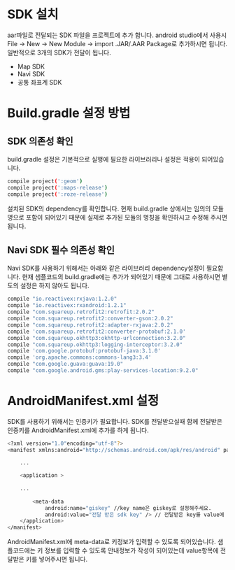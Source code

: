 # SDK 설치
aar파일로 전달되는 SDK 파일을 프로젝트에 추가 합니다. 
android studio에서 사용시 File -> New -> New Module -> import .JAR/.AAR Package로 추가하시면 됩니다.
일반적으로 3개의 SDK가 전달이 됩니다.
 * Map SDK 
 * Navi SDK
 * 공통 좌표계 SDK

# Build.gradle 설정 방법
## SDK 의존성 확인
build.gradle 설정은 기본적으로 실행에 필요한 라이브러리나 설정은 적용이 되어있습니다.
```bash
compile project(':geom')
compile project(':maps-release')
compile project(':roze-release')
```
설치된 SDK의 dependency를 확인합니다. 현재 build.gradle 상에서는 임의의 모듈명으로 포함이 되어있기 때문에
실제로 추가된 모듈의 명칭을 확인하시고 수정해 주시면 됩니다.

## Navi SDK 필수 의존성 확인
Navi SDK를 사용하기 위해서는 아래와 같은 라이브러리 dependency설정이 필요합니다.
현재 샘플코드의 build.gradle에는 추가가 되어있기 때문에 그대로 사용하시면 별도의 설정은 하지 않아도 됩니다.

```bash
compile "io.reactivex:rxjava:1.2.0"
compile "io.reactivex:rxandroid:1.2.1"
compile "com.squareup.retrofit2:retrofit:2.0.2"
compile "com.squareup.retrofit2:converter-gson:2.0.2"
compile "com.squareup.retrofit2:adapter-rxjava:2.0.2"
compile 'com.squareup.retrofit2:converter-protobuf:2.1.0'
compile "com.squareup.okhttp3:okhttp-urlconnection:3.2.0"
compile "com.squareup.okhttp3:logging-interceptor:3.2.0"
compile 'com.google.protobuf:protobuf-java:3.1.0'
compile 'org.apache.commons:commons-lang3:3.4'
compile "com.google.guava:guava:19.0"
compile "com.google.android.gms:play-services-location:9.2.0"
```

# AndroidManifest.xml 설정
SDK를 사용하기 위해서는 인증키가 필요합니다. SDK를 전달받으실때 함께 전달받은 인증키를 AndroidManifest.xml에 추가를 하게 됩니다.
```bash
<?xml version="1.0"encoding="utf-8"?>
<manifest xmlns:android="http://schemas.android.com/apk/res/android" package="앱 패키지 명">

    ...
	
    <application >
	
	...
	
        <meta-data
            android:name="giskey" //key name은 giskey로 설정해주세요.
            android:value="전달 받은 sdk key" /> // 전달받은 key를 value에 넣어 주세요.
    </application>
</manifest>
```
AndroidManifest.xml에 meta-data로 키정보가 입력할 수 있도록 되어있습니다. 샘플코드에는 키 정보를 입력할 수 있도록
안내정보가 작성이 되어있는데 value항목에 전달받은 키를 넣어주시면 됩니다.